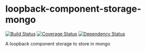 # loopback-component-storage-mongo
[![Build Status](https://travis-ci.org/jdrouet/loopback-component-storage-mongo.svg)](https://travis-ci.org/jdrouet/loopback-component-storage-mongo)
[![Coverage Status](https://coveralls.io/repos/jdrouet/loopback-component-storage-mongo/badge.svg?branch=master&service=github)](https://coveralls.io/github/jdrouet/loopback-component-storage-mongo?branch=master)
[![Dependency Status](https://david-dm.org/jdrouet/loopback-component-storage-mongo.svg)](https://david-dm.org/jdrouet/loopback-component-storage-mongo)

A loopback component storage to store in mongo
